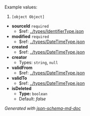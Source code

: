 Example values: 

 1. `[object Object]`
 - <b id="#/properties/sourceId">sourceId</b> `required`
	 - &#36;ref: [../types/IdentifierType.json](#..typesidentifiertype.json)
 - <b id="#/properties/modified">modified</b> `required`
	 - &#36;ref: [../types/DateTimeType.json](#..typesdatetimetype.json)
 - <b id="#/properties/created">created</b>
	 - &#36;ref: [../types/DateTimeType.json](#..typesdatetimetype.json)
 - <b id="#/properties/creator">creator</b>
	 - Types: `string`, `null`
 - <b id="#/properties/validFrom">validFrom</b>
	 - &#36;ref: [../types/DateTimeType.json](#..typesdatetimetype.json)
 - <b id="#/properties/validTo">validTo</b>
	 - &#36;ref: [../types/DateTimeType.json](#..typesdatetimetype.json)
 - <b id="#/properties/isDeleted">isDeleted</b>
	 - **Type:** `boolean`
	 - Default: _false_

_Generated with [json-schema-md-doc](https://brianwendt.github.io/json-schema-md-doc/)_